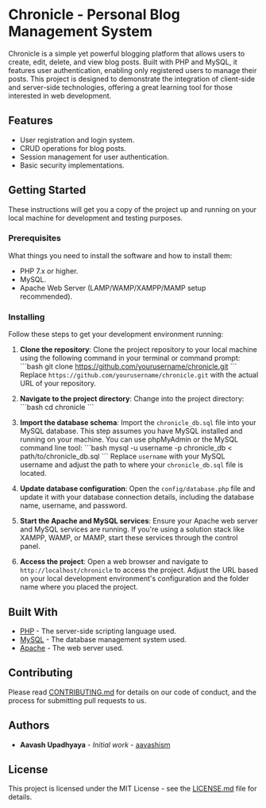 # Chronicle - Personal Blog Management System

Chronicle is a simple yet powerful blogging platform that allows users to create, edit, delete, and view blog posts. Built with PHP and MySQL, it features user authentication, enabling only registered users to manage their posts. This project is designed to demonstrate the integration of client-side and server-side technologies, offering a great learning tool for those interested in web development.

## Features

- User registration and login system.
- CRUD operations for blog posts.
- Session management for user authentication.
- Basic security implementations.

## Getting Started

These instructions will get you a copy of the project up and running on your local machine for development and testing purposes.

### Prerequisites

What things you need to install the software and how to install them:

- PHP 7.x or higher.
- MySQL.
- Apache Web Server (LAMP/WAMP/XAMPP/MAMP setup recommended).

### Installing

Follow these steps to get your development environment running:

1. **Clone the repository**:
   Clone the project repository to your local machine using the following command in your terminal or command prompt:
   \```bash
   git clone https://github.com/yourusername/chronicle.git
   \```
   Replace `https://github.com/yourusername/chronicle.git` with the actual URL of your repository.

2. **Navigate to the project directory**:
   Change into the project directory:
   \```bash
   cd chronicle
   \```

3. **Import the database schema**:
   Import the `chronicle_db.sql` file into your MySQL database. This step assumes you have MySQL installed and running on your machine. You can use phpMyAdmin or the MySQL command line tool:
   \```bash
   mysql -u username -p chronicle_db < path/to/chronicle_db.sql
   \```
   Replace `username` with your MySQL username and adjust the path to where your `chronicle_db.sql` file is located.

4. **Update database configuration**:
   Open the `config/database.php` file and update it with your database connection details, including the database name, username, and password.

5. **Start the Apache and MySQL services**:
   Ensure your Apache web server and MySQL services are running. If you're using a solution stack like XAMPP, WAMP, or MAMP, start these services through the control panel.

6. **Access the project**:
   Open a web browser and navigate to `http://localhost/chronicle` to access the project. Adjust the URL based on your local development environment's configuration and the folder name where you placed the project.

## Built With

- [PHP](https://www.php.net/) - The server-side scripting language used.
- [MySQL](https://www.mysql.com/) - The database management system used.
- [Apache](https://httpd.apache.org/) - The web server used.

## Contributing

Please read [CONTRIBUTING.md](#) for details on our code of conduct, and the process for submitting pull requests to us.

## Authors

- **Aavash Upadhyaya** - *Initial work* - [aavashism](https://github.com/aavashism)


## License

This project is licensed under the MIT License - see the [LICENSE.md](LICENSE.md) file for details.


